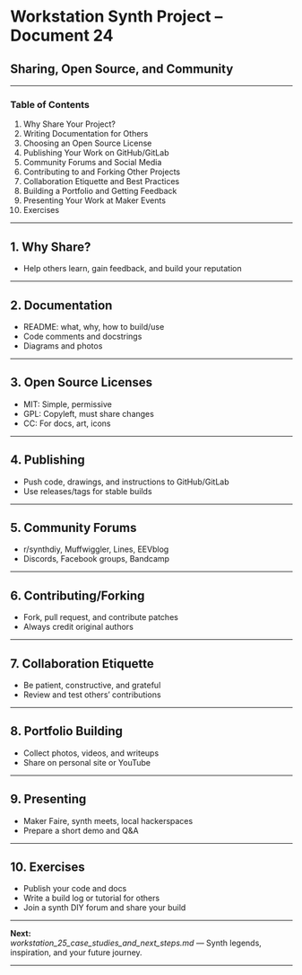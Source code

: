 # Workstation Synth Project – Document 24  
## Sharing, Open Source, and Community

---

### Table of Contents

1. Why Share Your Project?
2. Writing Documentation for Others
3. Choosing an Open Source License
4. Publishing Your Work on GitHub/GitLab
5. Community Forums and Social Media
6. Contributing to and Forking Other Projects
7. Collaboration Etiquette and Best Practices
8. Building a Portfolio and Getting Feedback
9. Presenting Your Work at Maker Events
10. Exercises

---

## 1. Why Share?

- Help others learn, gain feedback, and build your reputation

---

## 2. Documentation

- README: what, why, how to build/use
- Code comments and docstrings
- Diagrams and photos

---

## 3. Open Source Licenses

- MIT: Simple, permissive
- GPL: Copyleft, must share changes
- CC: For docs, art, icons

---

## 4. Publishing

- Push code, drawings, and instructions to GitHub/GitLab
- Use releases/tags for stable builds

---

## 5. Community Forums

- r/synthdiy, Muffwiggler, Lines, EEVblog
- Discords, Facebook groups, Bandcamp

---

## 6. Contributing/Forking

- Fork, pull request, and contribute patches
- Always credit original authors

---

## 7. Collaboration Etiquette

- Be patient, constructive, and grateful
- Review and test others’ contributions

---

## 8. Portfolio Building

- Collect photos, videos, and writeups
- Share on personal site or YouTube

---

## 9. Presenting

- Maker Faire, synth meets, local hackerspaces
- Prepare a short demo and Q&A

---

## 10. Exercises

- Publish your code and docs
- Write a build log or tutorial for others
- Join a synth DIY forum and share your build

---

**Next:**  
*workstation_25_case_studies_and_next_steps.md* — Synth legends, inspiration, and your future journey.

---